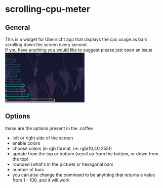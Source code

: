 # scrolling-cpu-meter
## General
This is a widget for Übersicht app that displays the cpu usage as bars scrolling down the screen every second  
If you have anything you would like to suggest please just open an issue  
![alt text](screenshot.png)  

## Options
these are the options present in the .coffee
* left or right side of the screen
* enable colors
* choose colors (in rgb format, i.e. rgb(10,40,255))
* update from the top or bottom (scroll up from the bottom, or down from the top)
* rounded (what's in the picture) or hexagonal bars
* number of bars
* you can also change the command to be anything that returns a value from 1 - 100, and it will work
